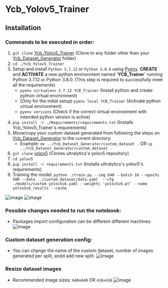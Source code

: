 # Ycb_Yolov5_Trainer
## Installation

### Commands to be executed in order:
1. ```git clone``` [Ycb_Yolov5_Trainer](https://github.com/VT-Collab/Ycb_Yolov5_Trainer.git) (Clone to any folder other than your [Ycb_Dataset_Generator](https://github.com/VT-Collab/Ycb_Dataset_Generator.git) folder)
2. ```cd ./Ycb_Yolov5_Trainer```
4. Setup and install ```Python 3.7.12``` or ```Python 3.8.0``` using [Pyenv](https://realpython.com/intro-to-pyenv/). **CREATE** and **ACTIVATE** a new python environment named '**YCB_Trainer**' running Python 3.7.12 or Python 3.8.0. (This step is required to successfully meet all the requirements)
    * ```pyenv virtualenv 3.7.12 YCB_Trainer``` (Install python and create python virtual environment)
    * (Only for the initial setup) ```pyenv local YCB_Trainer``` (Activate python virtual environment)
    * ```pyenv versions``` (Check if the correct virtual environment with intended python version is active) 
3. ```pip install -r ./Requirements/requirements.txt``` (Installs Ycb_Yolov5_Trainer's requirements)
4. Move/copy your custom dataset generated from following the steps on [Ycb_Dataset_Generator](https://github.com/VT-Collab/Ycb_Dataset_Generator.git) to the current directory.
    * Example: ```mv ../Ycb_Dataset_Generator/custom_dataset .``` OR ```cp ../Ycb_Dataset_Generator/custom_dataset .```
5. ```git clone``` [yolov5](https://github.com/ultralytics/yolov5) (Clones ultralytics's yolov5 repository)
6. ```cd yolov5```
7. ```pip install -r requirements.txt``` (Installs ultralytics's yolov5's requirements)
8. Training the model:
```python ./train.py --img 640 --batch 16 --epochs 500 --data ../custom_dataset/data.yaml  --cfg ./models/custom_yolov5s6.yaml --weights 'yolov5s6.pt' --name yolov5s6_results --cache```


![image](https://user-images.githubusercontent.com/68425706/184452394-d01beb14-67d3-45e5-b8fd-cb5d36e6c683.png)
![image](https://user-images.githubusercontent.com/68425706/184452400-b5e9ce22-0f4f-48c5-bbd5-b7164f6ac87c.png)

### Possible changes needed to run the notebook:
* Packages import configuration can be different different machines:
![image](https://user-images.githubusercontent.com/68425706/184435407-15dcaf1a-8c89-4be3-82e6-d56b3e73d640.png)

### Custom dataset generation config:
* You can change the name of the custom dataset, number of images generated per split, andd add new split.
![image](https://user-images.githubusercontent.com/68425706/184442187-a4640d8c-4c72-4046-a4b1-b0de7be340c2.png)

### Resize dataset images
* Recommended image sizes: ```640x640``` OR ```416x416```
![image](https://user-images.githubusercontent.com/68425706/184442086-41e810f8-a338-437e-ab8b-ccf11fcc835a.png)

